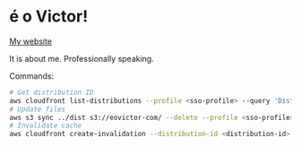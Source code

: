 # é o Victor!

[My website](eovictor.com)

It is about me. Professionally speaking.


Commands:

```bash
# Get distribution ID
aws cloudfront list-distributions --profile <sso-profile> --query 'DistributionList.Items[?Aliases.Items[0]==`eovictor.com`].Id' --output text
# Update files
aws s3 sync ../dist s3://eovictor-com/ --delete --profile <sso-profile>
# Invalidate cache
aws cloudfront create-invalidation --distribution-id <distribution-id> --paths "/*" --profile <sso-profile>
```
